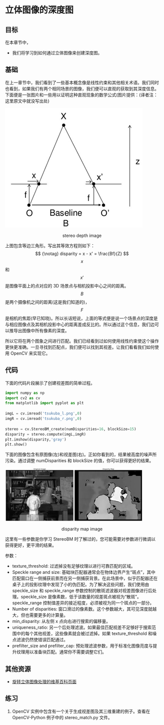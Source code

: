 # 立体图像的深度图

## 目标

在本章节中，

- 我们将学习到如何通过立体图像来创建深度图。

## 基础

在上一章节中，我们看到了一些基本概念像是线性约束和其他相关术语。我们同时也看到，如果我们有两个相同场景的图像，我们便可以直观的获取到其深度信息。下面便是一张图片和一些用以证明这种直观现象的数学公式(图片提供：(译者注：这里原文中就没写出处)

![stereo_depth.jpg](img/stereo_depth.jpg)

<center>stereo depth image</center>

上图包含等边三角形。写出其等效方程则如下：
$$
{\notag}
disparity = x - x' = \frac{Bf}{Z}
$$
$$x$$和$$x'$$是图像平面上的点对应的 3D 场景点与相机投影中心之间的距离。$$B$$是两个摄像机之间的距离(这是我们知道的)，$$F$$是相机的焦距(早已知晓)。所以长话短说，上面的等式便是说一个场景点的深度是与相应图像点及其相机投影中心的距离差成反比的。所以通过这个信息，我们边可以推导出图像中所有像素的深度。

所以它将在两个图象之间进行匹配。我们已经看到过如何使用线性约束使这个操作更快更准确。一旦寻找到匹配点，我们便可以找到其视差。让我们看看我们如何使用 OpenCV 来实现它。

## 代码

下面的代码片段展示了创建视差图的简单过程。

```python
import numpy as np
import cv2 as cv
from matplotlib import pyplot as plt

imgL = cv.imread('tsukuba_l.png',0)
imgR = cv.imread('tsukuba_r.png',0)

stereo = cv.StereoBM_create(numDisparities=16, blockSize=15)
disparity = stereo.compute(imgL,imgR)
plt.imshow(disparity,'gray')
plt.show()
```

下面的图像包含有原图像(左)和视差图(右)。正如你看到的，结果被高度的噪声所污染。通过调整 numDisparities 和 blockSize 的值，你可以获得更好的结果。

![disparity_map.jpg](img/disparity_map.jpg)

<center>disparity map image</center>

这里有一些参数是你学习 StereoBM 时了解过的，您可能需要对参数进行微调以获得更好，更平滑的结果。

参数：

- texture_threshold: 过滤掉没有足够纹理以进行可靠匹配的区域。
- Speckle range and size: 基础块匹配器通常会在物体边界产生“斑点”，其中匹配窗口在一侧捕获前景而在另一侧捕获背景。在此场景中，似乎匹配器还在桌子上的投影纹理中发现了小的伪匹配。为了解决这些问题，我们使用由 speckle_size 和 speckle_range 参数控制的散斑滤波器对视差图像进行后处理。speckle_size 是像素数，低于该数量的视差斑点被视为“散斑”。speckle_range 控制值差异的接近程度，必须被视为同一个斑点的一部分。
- Number of disparities: 窗口滑过的像素数。这个参数越大，其可见深度就越大，但也需要更多的计算量。
- min_disparity: 从左侧 x 点向右进行搜索的偏移量。
- uniqueness_ratio: 另一个后处理滤波。如果最佳匹配视差不足够好于搜索范围中的每个其他视差，这些像素就会被过滤掉。如果 texture_threshold 和噪点滤波仍然使错误匹配通过。
- prefilter_size and prefilter_cap: 预处理滤波参数，用于标准化图像亮度与提升纹理用以准备块匹配。通常你不需要调整它们。

## 其他资源

- [旋转立体图像处理的维基百科页面](https://wiki.ros.org/stereo_image_proc/Tutorials/ChoosingGoodStereoParameters)

## 练习

1. OpenCV 实例中包含有一个关于生成视差图及其三维重建的例子。查看在 OpenCV-Python 例子中的 stereo_match.py 文件。